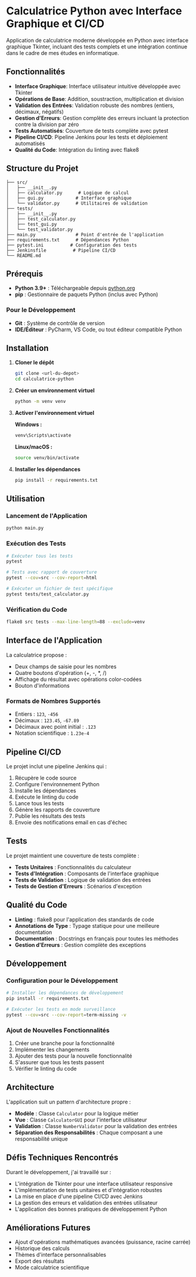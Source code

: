 # Calculatrice Python avec Interface Graphique et CI/CD

Application de calculatrice moderne développée en Python avec interface graphique Tkinter, incluant des tests complets et une intégration continue dans le cadre de mes études en informatique.

## Fonctionnalités

- **Interface Graphique**: Interface utilisateur intuitive développée avec Tkinter
- **Opérations de Base**: Addition, soustraction, multiplication et division
- **Validation des Entrées**: Validation robuste des nombres (entiers, décimaux, négatifs)
- **Gestion d'Erreurs**: Gestion complète des erreurs incluant la protection contre la division par zéro
- **Tests Automatisés**: Couverture de tests complète avec pytest
- **Pipeline CI/CD**: Pipeline Jenkins pour les tests et déploiement automatisés
- **Qualité du Code**: Intégration du linting avec flake8

## Structure du Projet

```
├── src/
│   ├── __init__.py
│   ├── calculator.py      # Logique de calcul
│   ├── gui.py            # Interface graphique
│   └── validator.py      # Utilitaires de validation
├── tests/
│   ├── __init__.py
│   ├── test_calculator.py
│   ├── test_gui.py
│   └── test_validator.py
├── main.py               # Point d'entrée de l'application
├── requirements.txt      # Dépendances Python
├── pytest.ini          # Configuration des tests
├── Jenkinsfile          # Pipeline CI/CD
└── README.md
```

## Prérequis

- **Python 3.9+** : Téléchargeable depuis [python.org](https://www.python.org/downloads/)
- **pip** : Gestionnaire de paquets Python (inclus avec Python)

### Pour le Développement

- **Git** : Système de contrôle de version
- **IDE/Éditeur** : PyCharm, VS Code, ou tout éditeur compatible Python

## Installation

1. **Cloner le dépôt**

   ```bash
   git clone <url-du-depot>
   cd calculatrice-python
   ```

2. **Créer un environnement virtuel**

   ```bash
   python -m venv venv
   ```

3. **Activer l'environnement virtuel**

   **Windows :**

   ```bash
   venv\Scripts\activate
   ```

   **Linux/macOS :**

   ```bash
   source venv/bin/activate
   ```

4. **Installer les dépendances**
   ```bash
   pip install -r requirements.txt
   ```

## Utilisation

### Lancement de l'Application

```bash
python main.py
```

### Exécution des Tests

```bash
# Exécuter tous les tests
pytest

# Tests avec rapport de couverture
pytest --cov=src --cov-report=html

# Exécuter un fichier de test spécifique
pytest tests/test_calculator.py
```

### Vérification du Code

```bash
flake8 src tests --max-line-length=88 --exclude=venv
```

## Interface de l'Application

La calculatrice propose :

- Deux champs de saisie pour les nombres
- Quatre boutons d'opération (+, -, \*, /)
- Affichage du résultat avec opérations color-codées
- Bouton d'informations

### Formats de Nombres Supportés

- Entiers : `123`, `-456`
- Décimaux : `123.45`, `-67.89`
- Décimaux avec point initial : `.123`
- Notation scientifique : `1.23e-4`

## Pipeline CI/CD

Le projet inclut une pipeline Jenkins qui :

1. Récupère le code source
2. Configure l'environnement Python
3. Installe les dépendances
4. Exécute le linting du code
5. Lance tous les tests
6. Génère les rapports de couverture
7. Publie les résultats des tests
8. Envoie des notifications email en cas d'échec

## Tests

Le projet maintient une couverture de tests complète :

- **Tests Unitaires** : Fonctionnalités du calculateur
- **Tests d'Intégration** : Composants de l'interface graphique
- **Tests de Validation** : Logique de validation des entrées
- **Tests de Gestion d'Erreurs** : Scénarios d'exception

## Qualité du Code

- **Linting** : flake8 pour l'application des standards de code
- **Annotations de Type** : Typage statique pour une meilleure documentation
- **Documentation** : Docstrings en français pour toutes les méthodes
- **Gestion d'Erreurs** : Gestion complète des exceptions

## Développement

### Configuration pour le Développement

```bash
# Installer les dépendances de développement
pip install -r requirements.txt

# Exécuter les tests en mode surveillance
pytest --cov=src --cov-report=term-missing -v
```

### Ajout de Nouvelles Fonctionnalités

1. Créer une branche pour la fonctionnalité
2. Implémenter les changements
3. Ajouter des tests pour la nouvelle fonctionnalité
4. S'assurer que tous les tests passent
5. Vérifier le linting du code

## Architecture

L'application suit un pattern d'architecture propre :

- **Modèle** : Classe `Calculator` pour la logique métier
- **Vue** : Classe `CalculatorGUI` pour l'interface utilisateur
- **Validation** : Classe `NumberValidator` pour la validation des entrées
- **Séparation des Responsabilités** : Chaque composant a une responsabilité unique

## Défis Techniques Rencontrés

Durant le développement, j'ai travaillé sur :

- L'intégration de Tkinter pour une interface utilisateur responsive
- L'implémentation de tests unitaires et d'intégration robustes
- La mise en place d'une pipeline CI/CD avec Jenkins
- La gestion des erreurs et validation des entrées utilisateur
- L'application des bonnes pratiques de développement Python

## Améliorations Futures

- Ajout d'opérations mathématiques avancées (puissance, racine carrée)
- Historique des calculs
- Thèmes d'interface personnalisables
- Export des résultats
- Mode calculatrice scientifique
